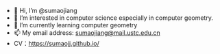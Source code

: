 - 👋 Hi, I’m @sumaojiang
- 👀 I’m interested in computer science especially in computer geometry.
- 🌱 I’m currently learning computer geometry
- 📫 My email address: sumaojiang@mail.ustc.edu.cn
- CV：https://sumaojj.github.io/

<!---
sumaojj/sumaojj is a ✨ special ✨ repository because its `README.md` (this file) appears on your GitHub profile.
You can click the Preview link to take a look at your changes.
--->
